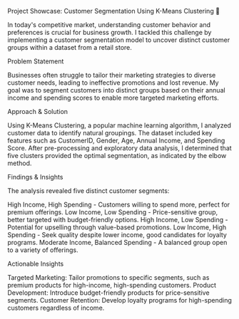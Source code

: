 Project Showcase: Customer Segmentation Using K-Means Clustering 🚀

In today's competitive market, understanding customer behavior and preferences is crucial for business growth. I tackled this challenge by implementing a customer segmentation model to uncover distinct customer groups within a dataset from a retail store.


Problem Statement

Businesses often struggle to tailor their marketing strategies to diverse customer needs, leading to ineffective promotions and lost revenue. My goal was to segment customers into distinct groups based on their annual income and spending scores to enable more targeted marketing efforts.


Approach & Solution

Using K-Means Clustering, a popular machine learning algorithm, I analyzed customer data to identify natural groupings. The dataset included key features such as CustomerID, Gender, Age, Annual Income, and Spending Score. After pre-processing and exploratory data analysis, I determined that five clusters provided the optimal segmentation, as indicated by the elbow method.


Findings & Insights

The analysis revealed five distinct customer segments:

High Income, High Spending - Customers willing to spend more, perfect for premium offerings.
Low Income, Low Spending - Price-sensitive group, better targeted with budget-friendly options.
High Income, Low Spending - Potential for upselling through value-based promotions.
Low Income, High Spending - Seek quality despite lower income, good candidates for loyalty programs.
Moderate Income, Balanced Spending - A balanced group open to a variety of offerings.

Actionable Insights

Targeted Marketing: Tailor promotions to specific segments, such as premium products for high-income, high-spending customers.
Product Development: Introduce budget-friendly products for price-sensitive segments.
Customer Retention: Develop loyalty programs for high-spending customers regardless of income.





